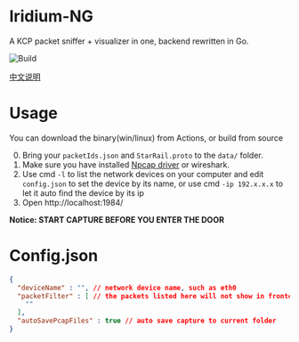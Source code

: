 # Iridium-NG

A KCP packet sniffer + visualizer in one, backend rewritten in Go.

![Build](https://github.com/Akka0/Iridium-NG/actions/workflows/build.yml/badge.svg)

[中文说明](/README-zh.md)

# Usage

You can download the binary(win/linux) from Actions, or build from source

0. Bring your `packetIds.json` and `StarRail.proto` to the `data/` folder.
1. Make sure you have installed [Npcap driver](https://npcap.com/#download) or wireshark.
2. Use cmd `-l` to list the network devices on your computer and edit `config.json` to set the device by its name, or use cmd `-ip 192.x.x.x` to let it auto find the device by its ip
3. Open http://localhost:1984/

**Notice: START CAPTURE BEFORE YOU ENTER THE DOOR**

# Config.json

```json
{
  "deviceName" : "", // network device name, such as eth0
  "packetFilter" : [ // the packets listed here will not show in frontend
    ""
  ],
  "autoSavePcapFiles" : true // auto save capture to current folder
}
```

